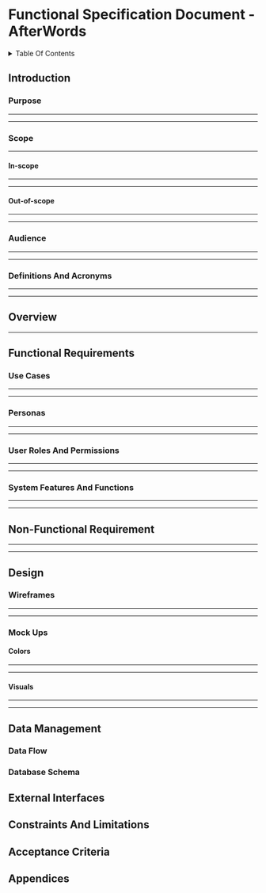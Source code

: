 <!-- TODO -->

# Functional Specification Document - AfterWords <!-- omit in toc -->

<details>
<summary> Table Of Contents </summary>

- [Introduction](#introduction)
  - [Purpose](#purpose)
  - [Scope](#scope)
    - [In-scope](#in-scope)
    - [Out-of-scope](#out-of-scope)
  - [Audience](#audience)
  - [Definitions And Acronyms](#definitions-and-acronyms)
- [Overview](#overview)
- [Functional Requirements](#functional-requirements)
  - [Use Cases](#use-cases)
  - [Personas](#personas)
  - [User Roles And Permissions](#user-roles-and-permissions)
  - [System Features And Functions](#system-features-and-functions)
- [Non-Functional Requirement](#non-functional-requirement)
- [Design](#design)
  - [Wireframes](#wireframes)
  - [Mock Ups](#mock-ups)
    - [Colors](#colors)
    - [Visuals](#visuals)
- [Data Management](#data-management)
  - [Data Flow](#data-flow)
  - [Database Schema](#database-schema)
- [External Interfaces](#external-interfaces)
- [Constraints And Limitations](#constraints-and-limitations)
- [Acceptance Criteria](#acceptance-criteria)
- [Appendices](#appendices)

</details>

## Introduction

### Purpose
<!-- - Briefly describe the purpose of the document and the system/product it defines.   -->
---

---

### Scope  
<!-- - Define the boundaries of the system, including what it will and will not cover.   -->
---

#### In-scope

---

---

#### Out-of-scope

---

---

### Audience  
<!-- - Specify who the intended readers are (developers, testers, stakeholders, etc.).   -->
---

---

### Definitions And Acronyms  
<!-- - List key terms and abbreviations with their explanations.   -->
---

---

## Overview

---

## Functional Requirements

### Use Cases
<!-- - Describe major use cases and user interactions with the system.   -->
---

---

### Personas

---

---

### User Roles And Permissions
<!-- - Define different user roles and their access levels.   -->
---

---

### System Features And Functions  
<!-- - Provide detailed functional requirements, such as:  
  - **Feature 1**: Description, inputs, outputs, behavior.  
  - **Feature 2**: Description, inputs, outputs, behavior.  
  - (Continue for all key functionalities.)   -->
---

---

## Non-Functional Requirement
<!-- - **Performance**: Expected response times, scalability, etc.  
- **Security**: Authentication, authorization, encryption needs.  
- **Usability**: UI/UX expectations, accessibility.  
- **Availability and Reliability**: Uptime, fault tolerance, backups.   -->
---

---

## Design

### Wireframes

---

---

### Mock Ups

#### Colors

---

---

#### Visuals

---

---

## Data Management

### Data Flow
<!-- - Describe how data moves through the system.  
- Include data flow diagrams if necessary.   -->

### Database Schema
<!-- - Define key tables and relationships if applicable.   -->

## External Interfaces
<!-- - **APIs**: Describe any APIs the system will expose or consume.  
- **Third-Party Integrations**: List any integrations with external systems.  
- **Hardware Interfaces**: Describe interactions with physical devices if applicable.   -->

## Constraints And Limitations
<!-- - Highlight known constraints, such as technology limitations or compliance requirements.   -->

## Acceptance Criteria
<!-- - Define what constitutes successful implementation and acceptance by stakeholders.   -->

## Appendices
<!-- - Any additional supporting information, such as diagrams, references, or links to related documents. -->